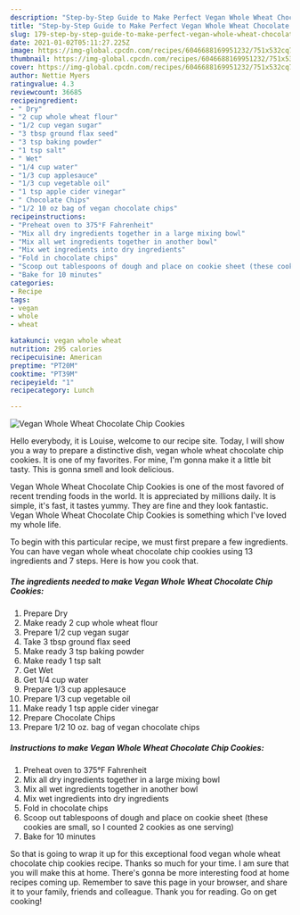 ```yaml
---
description: "Step-by-Step Guide to Make Perfect Vegan Whole Wheat Chocolate Chip Cookies"
title: "Step-by-Step Guide to Make Perfect Vegan Whole Wheat Chocolate Chip Cookies"
slug: 179-step-by-step-guide-to-make-perfect-vegan-whole-wheat-chocolate-chip-cookies
date: 2021-01-02T05:11:27.225Z
image: https://img-global.cpcdn.com/recipes/6046688169951232/751x532cq70/vegan-whole-wheat-chocolate-chip-cookies-recipe-main-photo.jpg
thumbnail: https://img-global.cpcdn.com/recipes/6046688169951232/751x532cq70/vegan-whole-wheat-chocolate-chip-cookies-recipe-main-photo.jpg
cover: https://img-global.cpcdn.com/recipes/6046688169951232/751x532cq70/vegan-whole-wheat-chocolate-chip-cookies-recipe-main-photo.jpg
author: Nettie Myers
ratingvalue: 4.3
reviewcount: 36685
recipeingredient:
- " Dry"
- "2 cup whole wheat flour"
- "1/2 cup vegan sugar"
- "3 tbsp ground flax seed"
- "3 tsp baking powder"
- "1 tsp salt"
- " Wet"
- "1/4 cup water"
- "1/3 cup applesauce"
- "1/3 cup vegetable oil"
- "1 tsp apple cider vinegar"
- " Chocolate Chips"
- "1/2 10 oz bag of vegan chocolate chips"
recipeinstructions:
- "Preheat oven to 375°F Fahrenheit"
- "Mix all dry ingredients together in a large mixing bowl"
- "Mix all wet ingredients together in another bowl"
- "Mix wet ingredients into dry ingredients"
- "Fold in chocolate chips"
- "Scoop out tablespoons of dough and place on cookie sheet (these cookies are small, so I counted 2 cookies as one serving)"
- "Bake for 10 minutes"
categories:
- Recipe
tags:
- vegan
- whole
- wheat

katakunci: vegan whole wheat 
nutrition: 295 calories
recipecuisine: American
preptime: "PT20M"
cooktime: "PT39M"
recipeyield: "1"
recipecategory: Lunch

---
```



![Vegan Whole Wheat Chocolate Chip Cookies](https://img-global.cpcdn.com/recipes/6046688169951232/751x532cq70/vegan-whole-wheat-chocolate-chip-cookies-recipe-main-photo.jpg)

Hello everybody, it is Louise, welcome to our recipe site. Today, I will show you a way to prepare a distinctive dish, vegan whole wheat chocolate chip cookies. It is one of my favorites. For mine, I'm gonna make it a little bit tasty. This is gonna smell and look delicious.

Vegan Whole Wheat Chocolate Chip Cookies is one of the most favored of recent trending foods in the world. It is appreciated by millions daily. It is simple, it's fast, it tastes yummy. They are fine and they look fantastic. Vegan Whole Wheat Chocolate Chip Cookies is something which I've loved my whole life.




To begin with this particular recipe, we must first prepare a few ingredients. You can have vegan whole wheat chocolate chip cookies using 13 ingredients and 7 steps. Here is how you cook that.

<!--inarticleads1-->

##### The ingredients needed to make Vegan Whole Wheat Chocolate Chip Cookies:

1. Prepare  Dry
1. Make ready 2 cup whole wheat flour
1. Prepare 1/2 cup vegan sugar
1. Take 3 tbsp ground flax seed
1. Make ready 3 tsp baking powder
1. Make ready 1 tsp salt
1. Get  Wet
1. Get 1/4 cup water
1. Prepare 1/3 cup applesauce
1. Prepare 1/3 cup vegetable oil
1. Make ready 1 tsp apple cider vinegar
1. Prepare  Chocolate Chips
1. Prepare 1/2 10 oz. bag of vegan chocolate chips




<!--inarticleads2-->

##### Instructions to make Vegan Whole Wheat Chocolate Chip Cookies:

1. Preheat oven to 375°F Fahrenheit
1. Mix all dry ingredients together in a large mixing bowl
1. Mix all wet ingredients together in another bowl
1. Mix wet ingredients into dry ingredients
1. Fold in chocolate chips
1. Scoop out tablespoons of dough and place on cookie sheet (these cookies are small, so I counted 2 cookies as one serving)
1. Bake for 10 minutes




So that is going to wrap it up for this exceptional food vegan whole wheat chocolate chip cookies recipe. Thanks so much for your time. I am sure that you will make this at home. There's gonna be more interesting food at home recipes coming up. Remember to save this page in your browser, and share it to your family, friends and colleague. Thank you for reading. Go on get cooking!
